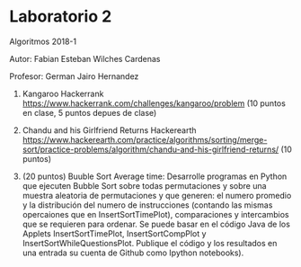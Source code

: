 # Laboratorio 2

Algoritmos 2018-1

Autor: Fabian Esteban Wilches Cardenas

Profesor: German Jairo Hernandez 

1. Kangaroo Hackerrank https://www.hackerrank.com/challenges/kangaroo/problem (10 puntos en clase, 5 puntos  depues de clase)

2. Chandu and his Girlfriend Returns  Hackerearth https://www.hackerearth.com/practice/algorithms/sorting/merge-sort/practice-problems/algorithm/chandu-and-his-girlfriend-returns/ (10 puntos)

3. (20 puntos)  Buuble Sort Average time: Desarrolle  programas en Python que ejecuten Bubble Sort sobre todas permutaciones y sobre una muestra aleatoria de permutaciones y que generen: el numero promedio y la distribución del numero de instrucciones (contando las mismas opercaiones que en InsertSortTimePlot), comparaciones y intercambios que se requieren para ordenar. Se puede basar en el código Java de los Applets InsertSortTimePlot, InsertSortCompPlot y InsertSortWhileQuestionsPlot.  Publique el código y los resultados en una entrada su cuenta de Github como Ipython notebooks).
